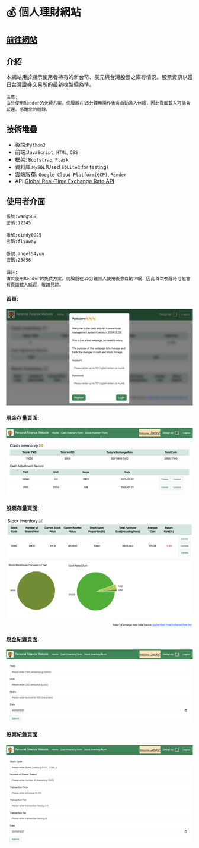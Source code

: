 :moneybag: 個人理財網站
===

[前往網站](https://personal-finance-website.onrender.com/)
--

介紹
---
本網站用於顯示使用者持有的新台幣、美元與台灣股票之庫存情況。股票資訊以當日台灣證券交易所的最新收盤價為準。

    注意:
    由於使用Render的免費方案，伺服器在15分鐘無操作後會自動進入休眠，因此頁面載入可能會延遲。感謝您的體諒。


技術堆疊
---

* 後端:`Python3`
* 前端:`JavaScript`, `HTML`, `CSS`
* 框架: `Bootstrap`, `Flask`
* 資料庫:`MySQL`(Used `SQLite3` for testing)
* 雲端服務: `Google Cloud Platform(GCP)`, `Render`
* API:[Global Real-Time Exchange Rate API](https://tw.rter.info/howto_currencyapi.php)

使用者介面
---
    帳號:wang569
    密碼:12345 

    帳號:cindy0925
    密碼:flyaway

    帳號:angel54yun 
    密碼:25896
    
    備註:
    由於使用Render的免費方案，伺服器在15分鐘無人使用後會自動休眠，因此首次喚醒時可能會有頁面載入延遲，敬請見諒。
    
#### 首頁:
![](static/images/homepage.png)

#### 現金存量頁面:
![](static/images/cash_inventory.png)

#### 股票存量頁面:
![](static/images/stock_inventory.png)

#### 現金紀錄頁面:
![](static/images/cash_record.png)

#### 股票紀錄頁面:
![](static/images/stock_record.png)

